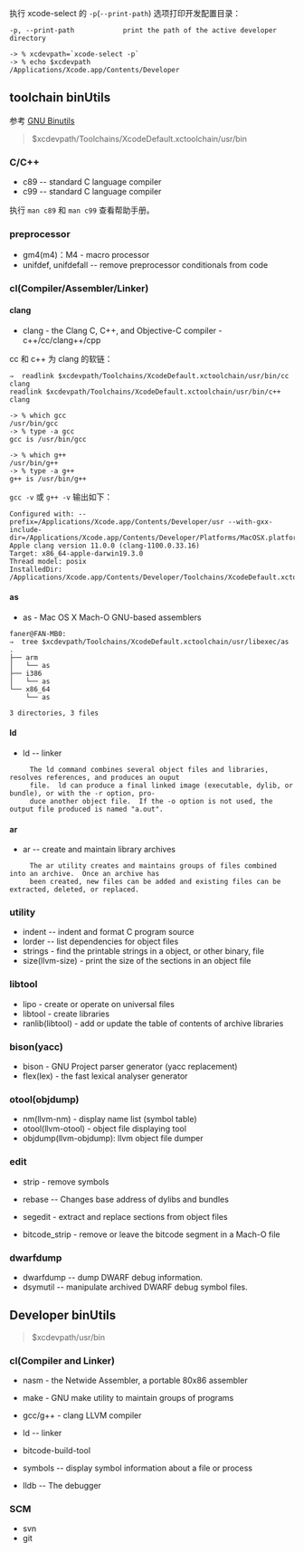
执行 xcode-select 的 `-p`(`--print-path`) 选项打印开发配置目录：

```
-p, --print-path            print the path of the active developer directory
```

```
-> % xcdevpath=`xcode-select -p`
-> % echo $xcdevpath
/Applications/Xcode.app/Contents/Developer
```

## toolchain binUtils

参考 [GNU Binutils](https://www.gnu.org/software/binutils/)  

> $xcdevpath/Toolchains/XcodeDefault.xctoolchain/usr/bin

### C/C++

- c89 -- standard C language compiler  
- c99 -- standard C language compiler  

执行 `man c89` 和 `man c99` 查看帮助手册。

### preprocessor

- gm4(m4)：M4 - macro processor  
- unifdef, unifdefall -- remove preprocessor conditionals from code  

### cl(Compiler/Assembler/Linker)

#### clang

- clang - the Clang C, C++, and Objective-C compiler - c++/cc/clang++/cpp  

cc 和 c++ 为 clang 的软链：

```
⇒  readlink $xcdevpath/Toolchains/XcodeDefault.xctoolchain/usr/bin/cc
clang
readlink $xcdevpath/Toolchains/XcodeDefault.xctoolchain/usr/bin/c++
clang
```

```
-> % which gcc
/usr/bin/gcc
-> % type -a gcc
gcc is /usr/bin/gcc

-> % which g++
/usr/bin/g++
-> % type -a g++
g++ is /usr/bin/g++
```

`gcc -v` 或 `g++ -v` 输出如下：

```
Configured with: --prefix=/Applications/Xcode.app/Contents/Developer/usr --with-gxx-include-dir=/Applications/Xcode.app/Contents/Developer/Platforms/MacOSX.platform/Developer/SDKs/MacOSX.sdk/usr/include/c++/4.2.1
Apple clang version 11.0.0 (clang-1100.0.33.16)
Target: x86_64-apple-darwin19.3.0
Thread model: posix
InstalledDir: /Applications/Xcode.app/Contents/Developer/Toolchains/XcodeDefault.xctoolchain/usr/bin
```

#### as

- as - Mac OS X Mach-O GNU-based assemblers  

```Shell
faner@FAN-MB0:
⇒  tree $xcdevpath/Toolchains/XcodeDefault.xctoolchain/usr/libexec/as
.
├── arm
│   └── as
├── i386
│   └── as
└── x86_64
    └── as

3 directories, 3 files
```

#### ld

- ld -- linker  

```
     The ld command combines several object files and libraries, resolves references, and produces an ouput
     file.  ld can produce a final linked image (executable, dylib, or bundle), or with the -r option, pro-
     duce another object file.  If the -o option is not used, the output file produced is named "a.out".
```

#### ar

- ar -- create and maintain library archives  

```
     The ar utility creates and maintains groups of files combined into an archive.  Once an archive has
     been created, new files can be added and existing files can be extracted, deleted, or replaced.
```

### utility

- indent -- indent and format C program source  
- lorder -- list dependencies for object files  
- strings - find the printable strings in a object, or other binary, file  
- size(llvm-size) - print the size of the sections in an object file  

### libtool

- lipo - create or operate on universal files  
- libtool - create libraries  
- ranlib(libtool) - add or update the table of contents of archive libraries  

### bison(yacc)

- bison - GNU Project parser generator (yacc replacement)  
- flex(lex) - the fast lexical analyser generator  

### otool(objdump)

- nm(llvm-nm) - display name list (symbol table)  
- otool(llvm-otool) - object file displaying tool  
- objdump(llvm-objdump): llvm object file dumper  

### edit

- strip - remove symbols  
- rebase -- Changes base address of dylibs and bundles  

- segedit - extract and replace sections from object files  
- bitcode_strip - remove or leave the bitcode segment in a Mach-O file  

### dwarfdump

- dwarfdump -- dump DWARF debug information.  
- dsymutil -- manipulate archived DWARF debug symbol files.  

## Developer binUtils

> $xcdevpath/usr/bin

### cl(Compiler and Linker)

- nasm - the Netwide Assembler, a portable 80x86 assembler  
- make - GNU make utility to maintain groups of programs  
- gcc/g++ - clang LLVM compiler  
- ld -- linker  

- bitcode-build-tool  
- symbols -- display symbol information about a file or process  
- lldb -- The debugger  

### SCM

- svn  
- git  

